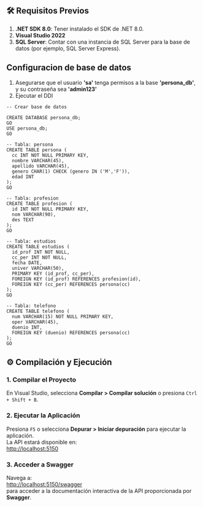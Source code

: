 ## 🛠️ Requisitos Previos

1. **.NET SDK 8.0**: Tener instalado el SDK de .NET 8.0.  
2. **Visual Studio 2022**
3. **SQL Server**: Contar con una instancia de SQL Server para la base de datos (por ejemplo, SQL Server Express).

##  Configuracion de base de datos 
1.  Asegurarse que el usuario **'sa'** tenga permisos a la base **'persona_db'**, y su contraseña sea **'admin123'**
2.  Ejecutar el DDl
  ```
-- Crear base de datos
  
CREATE DATABASE persona_db;
GO
USE persona_db;
GO

-- Tabla: persona
CREATE TABLE persona (
    cc INT NOT NULL PRIMARY KEY,
    nombre VARCHAR(45),
    apellido VARCHAR(45),
    genero CHAR(1) CHECK (genero IN ('M','F')),
    edad INT
);
GO

-- Tabla: profesion
CREATE TABLE profesion (
    id INT NOT NULL PRIMARY KEY,
    nom VARCHAR(90),
    des TEXT
);
GO

-- Tabla: estudios
CREATE TABLE estudios (
    id_prof INT NOT NULL,
    cc_per INT NOT NULL,
    fecha DATE,
    univer VARCHAR(50),
    PRIMARY KEY (id_prof, cc_per),
    FOREIGN KEY (id_prof) REFERENCES profesion(id),
    FOREIGN KEY (cc_per) REFERENCES persona(cc)
);
GO

-- Tabla: telefono
CREATE TABLE telefono (
    num VARCHAR(15) NOT NULL PRIMARY KEY,
    oper VARCHAR(45),
    duenio INT,
    FOREIGN KEY (duenio) REFERENCES persona(cc)
);
GO

```

## ⚙️ Compilación y Ejecución

### 1. Compilar el Proyecto
En Visual Studio, selecciona **Compilar > Compilar solución** o presiona `Ctrl + Shift + B`.

### 2. Ejecutar la Aplicación
Presiona `F5` o selecciona **Depurar > Iniciar depuración** para ejecutar la aplicación.  
La API estará disponible en:  
[http://localhost:5150](http://localhost:5150)

### 3. Acceder a Swagger
Navega a:  
[http://localhost:5150/swagger](http://localhost:5150/swagger)  
para acceder a la documentación interactiva de la API proporcionada por **Swagger**.

